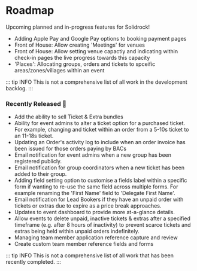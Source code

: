 # Roadmap

Upcoming planned and in-progress features for Solidrock!

-   Adding Apple Pay and Google Pay options to booking payment pages
-   Front of House: Allow creating 'Meetings' for venues
-   Front of House: Allow setting venue capactiy and indicating within check-in pages the live progress towards this capacity
-   'Places': Allocating groups, orders and tickets to spceific areas/zones/villages within an event

::: tip INFO
This is not a comprehensive list of all work in the development backlog.
:::

### Recently Released 🎉

-   Add the ability to sell Ticket & Extra bundles
-   Ability for event admins to alter a ticket option for a purchased ticket. For example, changing and ticket within an order from a 5-10s ticket to an 11-18s ticket.
-   Updating an Order's activity log to include when an order invoice has been issued for those orders paying by BACs
-   Email notification for event admins when a new group has been registered publicly.
-   Email notification for group coordinators when a new ticket has been added to their group.
-   Adding field setting option to customise a fields label within a specific form if wanting to re-use the same field across multiple forms. For example renaming the 'First Name' field to 'Delegate First Name'.
-   Email notification for Lead Bookers if they have an unpaid order with tickets or extras due to expire as a price break approaches.
-   Updates to event dashboard to provide more at-a-glance details.
-   Allow events to delete unpaid, inactive tickets & extras after a specified timeframe (e.g. after 8 hours of inactivity) to prevent scarce tickets and extras being held within unpaid orders indefinitely.
-   Managing team member application reference capture and review
-   Create custom team member reference fields and forms

::: tip INFO
This is not a comprehensive list of all work that has been recently completed.
:::
